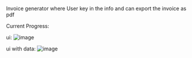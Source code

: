 Invoice generator where User key in the info and can export the invoice as pdf


Current Progress:

ui: 
![image](https://user-images.githubusercontent.com/53967791/195495112-abb99156-5a07-4a83-876a-0289754a8d74.png)

ui with data:
![image](https://user-images.githubusercontent.com/53967791/195495078-b7b3ed9c-181c-40c6-80a7-915a21d82cf7.png)

